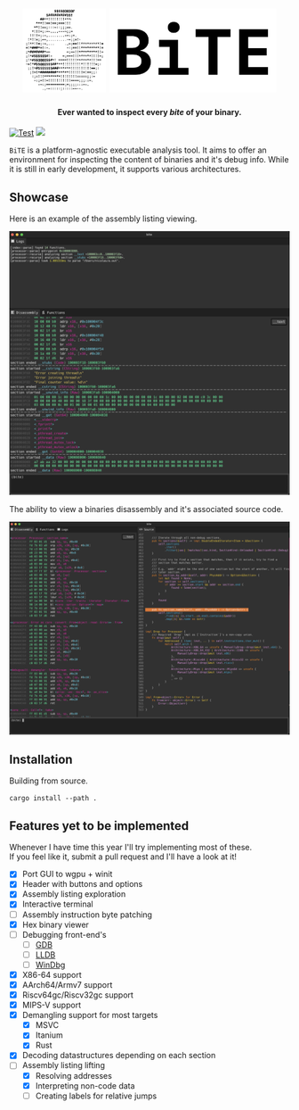 <h1 align="center">
  <picture>
    <source media="(prefers-color-scheme: dark)" srcset="./assets/logo_dark.png">
    <img height="150px" src="./assets/logo_light.png">
  </picture>
  <picture>
    <source media="(prefers-color-scheme: dark)" srcset="./assets/logo_text_dark.svg">
    <img height="150px" src="./assets/logo_text_light.svg">
   </picture>
</h1>

<h4 align="center">Ever wanted to inspect every <i>bite</i> of your binary.</h4>

[![Test](https://github.com/WINSDK/bite/actions/workflows/ci.yml/badge.svg)](https://github.com/WINSDK/bite/actions/workflows/ci.yml)
![](https://img.shields.io/github/license/WINSDK/bite)

`BiTE` is a platform-agnostic executable analysis tool. It aims to offer an
environment for inspecting the content of binaries and it's debug info. While it is
still in early development, it supports various architectures.

## Showcase

Here is an example of the assembly listing viewing.

![Assembly listing](./assets/screenshot.png)

The ability to view a binaries disassembly and it's associated source code.

![Source Code](./assets/split_source.png)

## Installation

Building from source.
```
cargo install --path .
```

## Features yet to be implemented

Whenever I have time this year I'll try implementing most of these. \
If you feel like it, submit a pull request and I'll have a look at it!

- [x] Port GUI to wgpu + winit
- [x] Header with buttons and options
- [x] Assembly listing exploration
- [x] Interactive terminal
- [ ] Assembly instruction byte patching
- [x] Hex binary viewer
- [ ] Debugging front-end's
  - [ ] [GDB](https://www.sourceware.org/gdb)
  - [ ] [LLDB](https://lldb.llvm.org)
  - [ ] [WinDbg](https://windbg.org)
- [x] X86-64 support
- [x] AArch64/Armv7 support
- [x] Riscv64gc/Riscv32gc support
- [x] MIPS-V support
- [x] Demangling support for most targets
  - [x] MSVC
  - [x] Itanium
  - [x] Rust
- [x] Decoding datastructures depending on each section
- [ ] Assembly listing lifting
  - [x] Resolving addresses
  - [x] Interpreting non-code data
  - [ ] Creating labels for relative jumps
